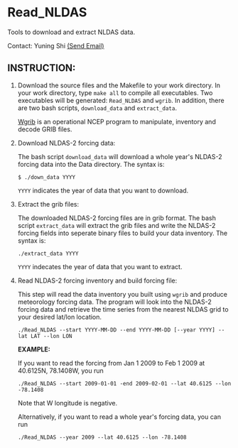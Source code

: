 Read_NLDAS
==========

Tools to download and extract NLDAS data.

Contact: Yuning Shi [(Send Email)](mailto:yshi@psu.edu)


INSTRUCTION:
------------

1. Download the source files and the Makefile to your work directory. In your work directory, type `make all` to compile all executables. Two executables will be generated: `Read_NLDAS` and `wgrib`. In addition, there are two bash scripts, `download_data` and `extract_data`.

   [Wgrib](http://www.cpc.ncep.noaa.gov/products/wesley/wgrib.html) is an operational NCEP program to manipulate, inventory and decode GRIB files. 

2. Download NLDAS-2 forcing data:

   The bash script `download_data` will download a whole year's NLDAS-2 forcing data into the Data directory.
   The syntax is:
   ~~~shell
   $ ./down_data YYYY
   ~~~

   `YYYY` indicates the year of data that you want to download.

3. Extract the grib files:
   
   The downloaded NLDAS-2 forcing files are in grib format. The bash script `extract_data` will extract the grib files and write the NLDAS-2 forcing fields into seperate binary files to build your data inventory.
   The syntax is:
   ~~~
   ./extract_data YYYY
   ~~~
   `YYYY` indecates the year of data that you want to extract.

4. Read NLDAS-2 forcing inventory and build forcing file: 

   This step will read the data inventory you built using `wgrib` and produce meteorology forcing data.
   The program will look into the NLDAS-2 forcing data and retrieve the time series from the nearest NLDAS grid to your desired lat/lon location.
   ~~~
   ./Read_NLDAS --start YYYY-MM-DD --end YYYY-MM-DD [--year YYYY] --lat LAT --lon LON
   ~~~
   **EXAMPLE:**

   If you want to read the forcing from Jan 1 2009 to Feb 1 2009 at 40.6125N, 78.1408W, you run
   ~~~
   ./Read_NLDAS --start 2009-01-01 -end 2009-02-01 --lat 40.6125 --lon -78.1408
   ~~~
   Note that W longitude is negative.

   Alternatively, if you want to read a whole year's forcing data, you can run
   ~~~
   ./Read_NLDAS --year 2009 --lat 40.6125 --lon -78.1408
   ~~~
   
